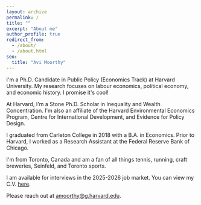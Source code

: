 ```yaml
---
layout: archive
permalink: /
title: ""
excerpt: "About me"
author_profile: true
redirect_from: 
  - /about/
  - /about.html
seo:
  title: "Avi Moorthy"
---
```


I'm a Ph.D. Candidate in Public Policy (Economics Track) at Harvard University. My research focuses on labour economics, political economy, and economic history. I promise it's cool!  

At Harvard, I'm a Stone Ph.D. Scholar in Inequality and Wealth Concentration. I'm also an affiliate of the Harvard Environmental Economics Program, Centre for International Development, and Evidence for Policy Design.  

I graduated from Carleton College in 2018 with a B.A. in Economics. Prior to Harvard, I worked as a Research Assistant at the Federal Reserve Bank of Chicago. 

I'm from Toronto, Canada and am a fan of all things tennis, running, craft breweries, Seinfeld, and Toronto sports.   

I am available for interviews in the 2025-2026 job market. You can view my C.V. [here](https://avi-moorthy.github.io/files/Moorthy_CV.pdf). 

Please reach out at [amoorthy@g.harvard.edu](mailto:amoorthy@g.harvard.edu).